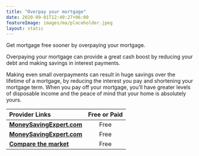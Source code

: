 ```yaml
---
title: "Overpay your mortgage"
date: 2020-09-01T12:49:27+06:00
featureImage: images/ma/placeholder.jpeg
layout: static
---
```


Get mortgage free sooner by overpaying your mortgage.

Overpaying your mortgage can provide a great cash boost by reducing your debt and making savings in interest payments.

Making even small overpayments can result in huge savings over the lifetime of a mortgage, by reducing the interest you pay and shortening your mortgage term. When you pay off your mortgage, you’ll have greater levels of disposable income and the peace of mind that your home is absolutely yours.

| Provider Links      | Free or Paid  |  
| :-----------          | :--------------:      |  
| [**MoneySavingExpert.com**](https://www.moneysavingexpert.com/mortgages/mortgage-overpayment-calculator/) | Free  | 
| [**MoneySavingExpert.com**](https://www.moneysavingexpert.com/mortgages/mortgages-vs-savings/) | Free  | 
| [**Compare the market**](https://www.comparethemarket.com/mortgages/content/overpaying-your-mortgage/) | Free  | 
  

<br/><br/>






